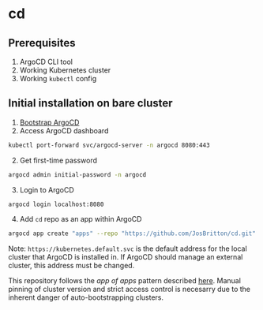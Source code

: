 # cd
## Prerequisites
1. ArgoCD CLI tool
2. Working Kubernetes cluster
3. Working `kubectl` config

## Initial installation on bare cluster
1. [Bootstrap ArgoCD](https://argo-cd.readthedocs.io/en/stable/getting_started/)
2. Access ArgoCD dashboard
```bash
kubectl port-forward svc/argocd-server -n argocd 8080:443
```
2. Get first-time password
```bash
argocd admin initial-password -n argocd
```
3. Login to ArgoCD
```bash
argocd login localhost:8080
```
4. Add `cd` repo as an app within ArgoCD
```bash
argocd app create "apps" --repo "https://github.com/JosBritton/cd.git" --path "apps" --dest-server "https://kubernetes.default.svc" --dest-namespace "argocd" --project "default" --revision "HEAD"
```

Note: `https://kubernetes.default.svc` is the default address for the local cluster that ArgoCD is installed in. If ArgoCD should manage an external cluster, this address must be changed.

This repository follows the *app of apps* pattern described [here](https://argo-cd.readthedocs.io/en/stable/operator-manual/cluster-bootstrapping/#app-of-apps-pattern). Manual pinning of cluster version and strict access control is necesarry due to the inherent danger of auto-bootstrapping clusters.
